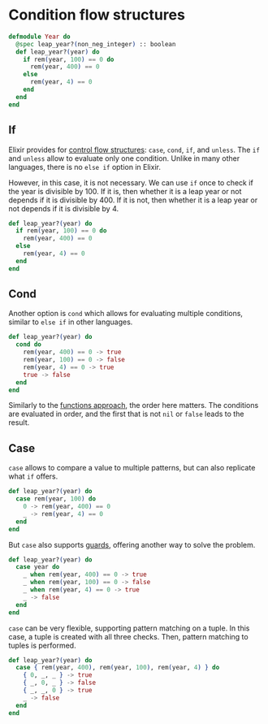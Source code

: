 # Condition flow structures

```elixir
defmodule Year do
  @spec leap_year?(non_neg_integer) :: boolean
  def leap_year?(year) do
    if rem(year, 100) == 0 do
      rem(year, 400) == 0
    else 
      rem(year, 4) == 0
    end
  end
end
```

## If

Elixir provides for [control flow structures][hexdocs-structures]: `case`, `cond`, `if`, and `unless`. 
The `if` and `unless` allow to evaluate only one condition. 
Unlike in many other languages, there is no `else if` option in Elixir. 

However, in this case, it is not necessary. We can use `if` once to check if the year is divisible by 100. 
If it is, then whether it is a leap year or not depends if it is divisible by 400. 
If it is not, then whether it is a leap year or not depends if it is divisible by 4. 

```elixir
def leap_year?(year) do
  if rem(year, 100) == 0 do
    rem(year, 400) == 0
  else 
    rem(year, 4) == 0
  end
end
```

## Cond 

Another option is `cond` which allows for evaluating multiple conditions, similar to `else if` in other languages.

```elixir
def leap_year?(year) do
  cond do
    rem(year, 400) == 0 -> true
    rem(year, 100) == 0 -> false
    rem(year, 4) == 0 -> true
    true -> false
  end
end
```

Similarly to the [functions approach][functions-approach], the order here matters. 
The conditions are evaluated in order, and the first that is not `nil` or `false` leads to the result. 

## Case

`case` allows to compare a value to multiple patterns, but can also replicate what `if` offers. 

```elixir
def leap_year?(year) do
  case rem(year, 100) do
    0 -> rem(year, 400) == 0
    _ -> rem(year, 4) == 0
  end
end
```

But `case` also supports [guards][hexdocs-guards], offering another way to solve the problem. 

```elixir
def leap_year?(year) do
  case year do
    _ when rem(year, 400) == 0 -> true
    _ when rem(year, 100) == 0 -> false
    _ when rem(year, 4) == 0 -> true
    _ -> false
  end
end  
```

`case` can be very flexible, supporting pattern matching on a tuple. 
In this case, a tuple is created with all three checks. 
Then, pattern matching to tuples is performed. 

```elixir
def leap_year?(year) do
  case { rem(year, 400), rem(year, 100), rem(year, 4) } do
    { 0, _, _ } -> true
    { _, 0, _ } -> false
    { _, _, 0 } -> true
    _ -> false
  end
end
```

[hexdocs-structures]: https://hexdocs.pm/elixir/case-cond-and-if.html
[hexdocs-guards]: https://hexdocs.pm/elixir/main/patterns-and-guards.html#guards
[functions-approach]: https://exercism.org/tracks/elixir/exercises/leap/approaches/functions